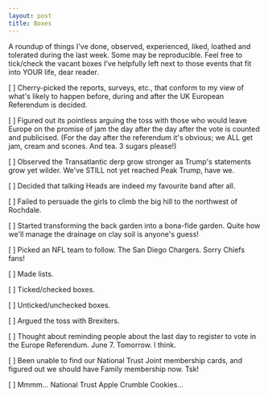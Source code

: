 ```yaml
---
layout: post
title: Boxes
---
```


A roundup of things I've done, observed, experienced, liked, loathed and tolerated during the last week.  Some may be reproducible.  Feel free to tick/check the vacant boxes I've helpfully left next to those events that fit into YOUR life, dear reader.

[ ] Cherry-picked the reports, surveys, etc., that conform to my view of what's likely to happen before, during and after the UK European Referendum is decided.

[ ] Figured out its pointless arguing the toss with those who would leave Europe on the promise of jam the day after the day after the vote is counted and publicised.  (For the day after the referendum it's obvious; we ALL get jam, cream and scones.  And tea.  3 sugars please!)

[ ] Observed the Transatlantic derp grow stronger as Trump's statements grow yet wilder.  We've STILL not yet reached Peak Trump, have we.

[ ] Decided that talking Heads are indeed my favourite band after all.

[ ] Failed to persuade the girls to climb the big hill to the northwest of Rochdale.

[ ] Started transforming the back garden into a bona-fide garden.  Quite how we'll manage the drainage on clay soil is anyone's guess!

[ ] Picked an NFL team to follow.  The San Diego Chargers.  Sorry Chiefs fans!

[ ] Made lists.

[ ] Ticked/checked boxes.

[ ] Unticked/unchecked boxes.

[ ] Argued the toss with Brexiters.

[ ] Thought about reminding people about the last day to register to vote in the Europe Referendum.  June 7.  Tomorrow.  I think.

[ ] Been unable to find our National Trust Joint membership cards, and figured out we should have Family membership now.  Tsk!

[ ] Mmmm… National Trust Apple Crumble Cookies…
